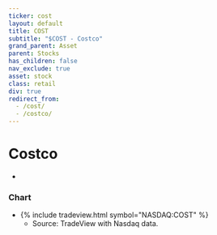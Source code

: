 ```yaml
---
ticker: cost
layout: default
title: COST
subtitle: "$COST - Costco"
grand_parent: Asset
parent: Stocks
has_children: false
nav_exclude: true
asset: stock
class: retail
div: true
redirect_from:
  - /cost/
  - /costco/
---
```

# Costco
- 

### Chart
- {% include tradeview.html symbol="NASDAQ:COST" %}
	- Source: TradeView with Nasdaq data.